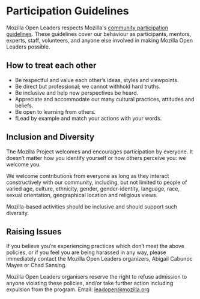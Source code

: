 <!--- MOZFEST PARTICIPATION GUIDLINES --->
# Participation Guidelines

Mozilla Open Leaders respects Mozilla's [community participation guidelines](https://www.mozilla.org/en-US/about/governance/policies/participation/). These guidelines cover our behaviour as participants, mentors, experts, staff, volunteers, and anyone else involved in making Mozilla Open Leaders possible.

## How to treat each other

* Be respectful and value each other’s ideas, styles and viewpoints.
* Be direct but professional; we cannot withhold hard truths.
* Be inclusive and help new perspectives be heard.
* Appreciate and accommodate our many cultural practices, attitudes and beliefs.
* Be open to learning from others.
* fLead by example and match your actions with your words.

## Inclusion and Diversity

The Mozilla Project welcomes and encourages participation by everyone. It doesn’t matter how you identify yourself or how others perceive you: we welcome you.

We welcome contributions from everyone as long as they interact constructively with our community, including, but not limited to people of varied age, culture, ethnicity, gender, gender-identity, language, race, sexual orientation, geographical location and religious views.

Mozilla-based activities should be inclusive and should support such diversity.

## Raising Issues

If you believe you‘re experiencing practices which don‘t meet the above policies, or if you feel you are being harassed in any way, please immediately contact the Mozilla Open Leaders organizers, Abigail Cabunoc Mayes or Chad Sansing.

Mozilla Open Leaders  organisers reserve the right to refuse admission to anyone violating these policies, and/or take further action including expulsion from the program.
Email: leadopen@mozilla.org
<!--- END MOZFEST PARTICIPATION GUIDLINES --->

